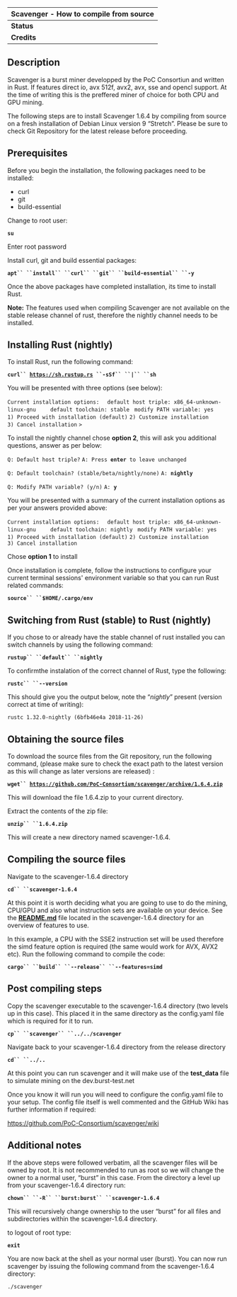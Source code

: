 <languages></languages>

| Scavenger - How to compile from source |
|----------------------------------------|
| **Status**                             |
| **Credits**                            |

Description
-----------

Scavenger is a burst miner developped by the PoC Consortiun and written in Rust. If features direct io, avx 512f, avx2, avx, sse and opencl support. At the time of writing this is the preffered miner of choice for both CPU and GPU mining.

The following steps are to install Scavenger 1.6.4 by compiling from source on a fresh installation of Debian Linux version 9 “Stretch”. Please be sure to check Git Repository for the latest release before proceeding.

Prerequisites
-------------

Before you begin the installation, the following packages need to be installed:

-   curl
-   git
-   build-essential

Change to root user:

**`su`**

Enter root password

Install curl, git and build essential packages:

**`apt`` ``install`` ``curl`` ``git`` ``build-essential`` ``-y`**

Once the above packages have completed installation, its time to install Rust.

**Note:** The features used when compiling Scavenger are not available on the stable release channel of rust, therefore the nightly channel needs to be installed.

Installing Rust (nightly)
-------------------------

To install Rust, run the following command:

**`curl`` `[`https://sh.rustup.rs`](https://sh.rustup.rs)` ``-sSf`` ``|`` ``sh`**

You will be presented with three options (see below):

`Current installation options:`
`  default host triple: x86_64-unknown-linux-gnu`
`    default toolchain: stable`
` modify PATH variable: yes`
`1) Proceed with installation (default)`
`2) Customize installation`
`3) Cancel installation`
`>`

To install the nightly channel chose **option 2**, this will ask you additional questions, answer as per below:

`Q: Default host triple?`
`A: Press `**`enter`**` to leave unchanged`

`Q: Default toolchain? (stable/beta/nightly/none)`
`A: `**`nightly`**

`Q: Modify PATH variable? (y/n)`
`A: `**`y`**

You will be presented with a summary of the current installation options as per your answers provided above:

`Current installation options:`
`  default host triple: x86_64-unknown-linux-gnu`
`    default toolchain: nightly`
` modify PATH variable: yes`
`1) Proceed with installation (default)`
`2) Customize installation`
`3) Cancel installation`

Chose **option 1** to install

Once installation is complete, follow the instructions to configure your current terminal sessions' environment variable so that you can run Rust related commands:

**`source`` ``$HOME/.cargo/env`**

Switching from Rust (stable) to Rust (nightly)
----------------------------------------------

If you chose to or already have the stable channel of rust installed you can switch channels by using the following command:

**`rustup`` ``default`` ``nightly`**

To confirmthe instalation of the correct channel of Rust, type the following:

**`rustc`` ``--version`**

This should give you the output below, note the “*nightly*” present (version correct at time of writing):

`rustc 1.32.0-nightly (6bfb46e4a 2018-11-26)`

Obtaining the source files
--------------------------

To download the source files from the Git repository, run the following command, (please make sure to check the exact path to the latest version as this will change as later versions are released) :

**`wget`` `[`https://github.com/PoC-Consortium/scavenger/archive/1.6.4.zip`](https://github.com/PoC-Consortium/scavenger/archive/1.6.4.zip)**

This will download the file 1.6.4.zip to your current directory.

Extract the contents of the zip file:

**`unzip`` ``1.6.4.zip`**

This will create a new directory named scavenger-1.6.4.

Compiling the source files
--------------------------

Navigate to the scavenger-1.6.4 directory

**`cd`` ``scavenger-1.6.4`**

At this point it is worth deciding what you are going to use to do the mining, CPU/GPU and also what instruction sets are available on your device. See the **[README.md](https://github.com/PoC-Consortium/scavenger/tree/1.6.4#scavenger---burstminer-in-rust)** file located in the scavenger-1.6.4 directory for an overview of features to use.

In this example, a CPU with the SSE2 instruction set will be used therefore the simd feature option is required (the same would work for AVX, AVX2 etc). Run the following command to compile the code:

**`cargo`` ``build`` ``--release`` ``--features=simd`**

Post compiling steps
--------------------

Copy the scavenger executable to the scavenger-1.6.4 directory (two levels up in this case). This placed it in the same directory as the config.yaml file which is required for it to run.

**`cp`` ``scavenger`` ``../../scavenger`**

Navigate back to your scavenger-1.6.4 directory from the release directory

**`cd`` ``../..`**

At this point you can run scavenger and it will make use of the **test\_data** file to simulate mining on the dev.burst-test.net

Once you know it will run you will need to configure the config.yaml file to your setup. The config file itself is well commented and the GitHub Wiki has further information if required:

<https://github.com/PoC-Consortium/scavenger/wiki>

Additional notes
----------------

If the above steps were followed verbatim, all the scavenger files will be owned by root. It is not recommended to run as root so we will change the owner to a normal user, “burst” in this case. From the directory a level up from your scavenger-1.6.4 directory run:

**`chown`` ``-R`` ``burst:burst`` ``scavenger-1.6.4`**

This will recursively change ownership to the user “burst” for all files and subdirectories within the scavenger-1.6.4 directory.

to logout of root type:

**`exit`**

You are now back at the shell as your normal user (burst). You can now run scavenger by issuing the following command from the scavenger-1.6.4 directory:

`./scavenger`
